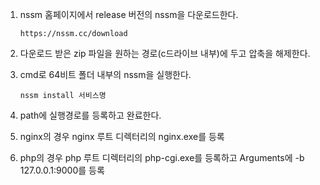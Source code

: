 1. nssm 홈페이지에서 release 버전의 nssm을 다운로드한다.

    `https://nssm.cc/download`

2. 다운로드 받은 zip 파일을 원하는 경로(c드라이브 내부)에 두고 압축을 해제한다.

3. cmd로 64비트 폴더 내부의 nssm을 실행한다.

    `nssm install 서비스명`

4. path에 실행경로를 등록하고 완료한다.

5. nginx의 경우 nginx 루트 디렉터리의 nginx.exe를 등록

6. php의 경우 php 루트 디렉터리의 php-cgi.exe를 등록하고 Arguments에 -b 127.0.0.1:9000를 등록